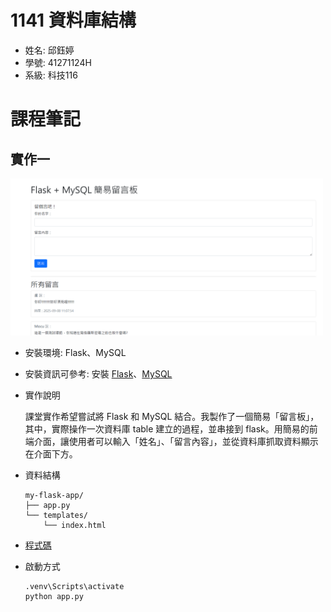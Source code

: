# 1141 資料庫結構
- 姓名: 邱鈺婷
- 學號: 41271124H
- 系級: 科技116

# 課程筆記
## 實作一
<img src="https://github.com/MocuAcqu/1141DB/blob/main/readme_images/ex.1_1.png" width="500">

- 安裝環境: Flask、MySQL
- 安裝資訊可參考: 安裝 [Flask](https://flask.palletsprojects.com/en/stable/installation/#install-flask)、[MySQL](https://dev.mysql.com/downloads/installer/)
- 實作說明
  
  課堂實作希望嘗試將 Flask 和 MySQL 結合。我製作了一個簡易「留言板」，其中，實際操作一次資料庫 table 建立的過程，並串接到 flask。用簡易的前端介面，讓使用者可以輸入「姓名」、「留言內容」，並從資料庫抓取資料顯示在介面下方。

- 資料結構

  ```
  my-flask-app/
  ├── app.py   
  └── templates/
      └── index.html 
  ```
- [程式碼](https://github.com/MocuAcqu/1141DB/tree/main/ex.1)
- 啟動方式
  ```
  .venv\Scripts\activate
  python app.py
  ```



